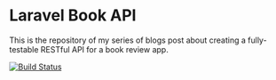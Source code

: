 # Laravel Book API  

This is the repository of my series of blogs post about creating a fully-testable RESTful API for a book review app.

[![Build Status](https://travis-ci.org/mateusjatenee/laravel-book-api.svg?branch=master)](https://travis-ci.org/mateusjatenee/laravel-book-api)